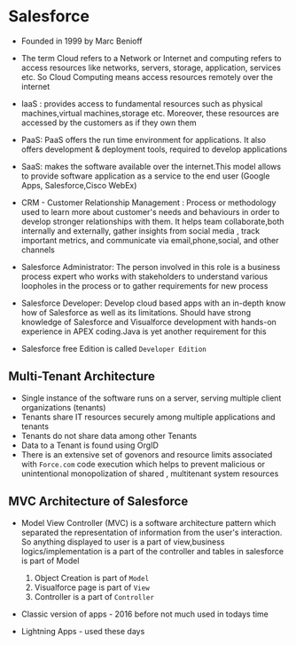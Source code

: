 # Salesforce 
* Founded in 1999 by Marc Benioff

* The term Cloud refers to a Network or Internet and computing refers to access resources like networks, servers, storage, application, services etc. So Cloud Computing means access resources remotely over the internet

* IaaS : provides access to fundamental resources such as physical machines,virtual machines,storage etc. Moreover, these resources are accessed by the customers as if they own them

* PaaS: PaaS offers the run time environment for applications. It also offers development & deployment tools, required to develop applications

* SaaS: makes the software available over the internet.This model allows to provide software application as a service to the end user
(Google Apps, Salesforce,Cisco WebEx)

* CRM - Customer Relationship Management : Process or methodology used to learn more about customer's needs and behaviours in order to develop stronger relationships with them. It helps team collaborate,both internally and externally, gather insights from social media , track important metrics, and communicate via email,phone,social, and other channels

* Salesforce Administrator: The person involved in this role is a business process expert who works with stakeholders to understand various loopholes in the process or to gather requirements for new process

* Salesforce Developer: Develop cloud based apps with an in-depth know how of Salesforce as well as its limitations. Should have strong knowledge of Salesforce and Visualforce development with hands-on experience in APEX coding.Java is yet another requirement for this

* Salesforce free Edition is called ```Developer Edition```

## Multi-Tenant Architecture
* Single instance of the software runs on a server, serving multiple client organizations (tenants)
* Tenants share IT resources securely among multiple applications and tenants
* Tenants do not share data among other Tenants
* Data to a Tenant is found using OrgID
* There is an extensive set of govenors and resource limits associated with ```Force.com``` code execution which helps to prevent malicious or unintentional monopolization of shared , multitenant system resources    

## MVC Architecture of Salesforce
* Model View Controller (MVC) is a software architecture pattern which separated the representation of information from the user's interaction. So anything displayed to user is a part of view,business logics/implementation is a part of the controller and tables in salesforce is part of Model
    1. Object Creation is part of ```Model```
    2. Visualforce page is part of ```View```
    3. Controller is a part of ```Controller```

* Classic version of apps - 2016 before not much used in todays time
* Lightning Apps - used these days
